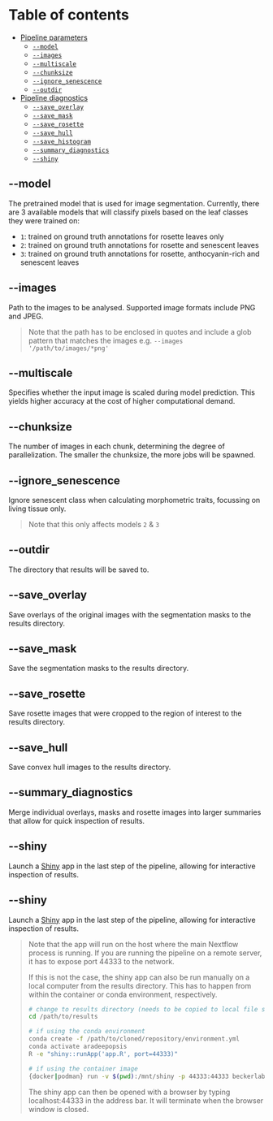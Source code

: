 # Table of contents

* [Pipeline parameters](#main)
    * [`--model`](#--model)
    * [`--images`](#--images)
    * [`--multiscale`](#--multiscale)
    * [`--chunksize`](#--chunksize)
    * [`--ignore_senescence`](#--ignore_senescence)
    * [`--outdir`](#--outdir)
* [Pipeline diagnostics](#diagnostics)
    * [`--save_overlay`](#--save_overlay)
    * [`--save_mask`](#--save_mask)
    * [`--save_rosette`](#--save_rosette)
    * [`--save_hull`](#--save_hull)
    * [`--save_histogram`](#--save_histogram)
    * [`--summary_diagnostics`](#--summary_diagnostics)
    * [`--shiny`](#--shiny)

## --model <Integer>

The pretrained model that is used for image segmentation. Currently, there are 3 available models that will classify pixels based on the leaf classes they were trained on:

* `1`: trained on ground truth annotations for rosette leaves only
* `2`: trained on ground truth annotations for rosette and senescent leaves
* `3`: trained on ground truth annotations for rosette, anthocyanin-rich and senescent leaves

## --images <Path>

Path to the images to be analysed. Supported image formats include PNG and JPEG.

> Note that the path has to be enclosed in quotes and include a glob pattern that matches the images e.g. `--images '/path/to/images/*png'`

## --multiscale <Boolean>

Specifies whether the input image is scaled during model prediction. This yields higher accuracy at the cost of higher computational demand.

## --chunksize <Integer>

The number of images in each chunk, determining the degree of parallelization.
The smaller the chunksize, the more jobs will be spawned.

## --ignore_senescence <Boolean>

Ignore senescent class when calculating morphometric traits, focussing on living tissue only.

> Note that this only affects models `2` & `3` 

## --outdir <Integer>

The directory that results will be saved to.

## --save_overlay <Boolean>

Save overlays of the original images with the segmentation masks to the results directory.

## --save_mask <Boolean>

Save the segmentation masks to the results directory.

## --save_rosette <Boolean>

Save rosette images that were cropped to the region of interest to the results directory.

## --save_hull <Boolean>

Save convex hull images to the results directory.

## --summary_diagnostics <Boolean>

Merge individual overlays, masks and rosette images into larger summaries that allow for quick inspection of results.

## --shiny <Boolean>

Launch a [Shiny](https://shiny.rstudio.com/) app in the last step of the pipeline, allowing for interactive inspection of results. 

## --shiny <Boolean>

Launch a [Shiny](https://shiny.rstudio.com/) app in the last step of the pipeline, allowing for interactive inspection of results. 

> Note that the app will run on the host where the main Nextflow process is running.
> If you are running the pipeline on a remote server, it has to expose port 44333 to the network.
>
> If this is not the case, the shiny app can also be run manually on a local computer from the results directory.
> This has to happen from within the container or conda environment, respectively.
> ```bash
> # change to results directory (needs to be copied to local file system first)
> cd /path/to/results
>
> # if using the conda environment
> conda create -f /path/to/cloned/repository/environment.yml
> conda activate aradeepopsis
> R -e "shiny::runApp('app.R', port=44333)"
>
> # if using the container image
> {docker|podman} run -v $(pwd):/mnt/shiny -p 44333:44333 beckerlab/aradeepopsis:latest R -e "shiny::runApp('/mnt/shiny/app.R', port=44333, host='0.0.0.0')"
> ```
> The shiny app can then be opened with a browser by typing localhost:44333 in the address bar. It will terminate when the browser window is closed.